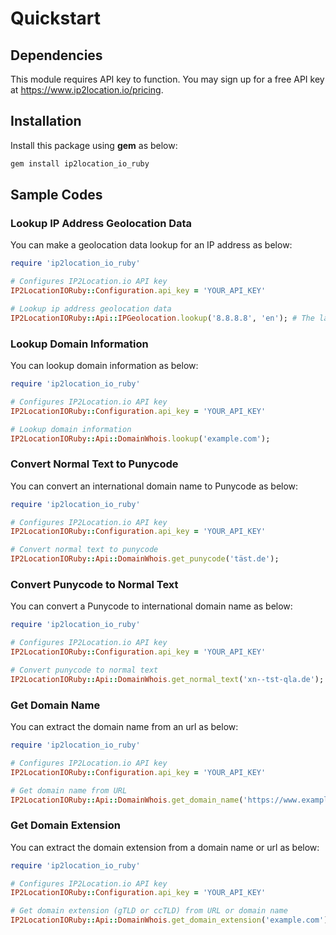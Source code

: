 # Quickstart

## Dependencies

This module requires API key to function. You may sign up for a free API key at <https://www.ip2location.io/pricing>.

## Installation

Install this package using **gem** as below:

``` bash
gem install ip2location_io_ruby
```

## Sample Codes

### Lookup IP Address Geolocation Data

You can make a geolocation data lookup for an IP address as below:

```ruby
require 'ip2location_io_ruby'

# Configures IP2Location.io API key
IP2LocationIORuby::Configuration.api_key = 'YOUR_API_KEY'

# Lookup ip address geolocation data
IP2LocationIORuby::Api::IPGeolocation.lookup('8.8.8.8', 'en'); # The language parameter is only available for Plus and Security plan only.
```

### Lookup Domain Information

You can lookup domain information as below:

```ruby
require 'ip2location_io_ruby'

# Configures IP2Location.io API key
IP2LocationIORuby::Configuration.api_key = 'YOUR_API_KEY'

# Lookup domain information
IP2LocationIORuby::Api::DomainWhois.lookup('example.com');
```

### Convert Normal Text to Punycode

You can convert an international domain name to Punycode as below:

```ruby
require 'ip2location_io_ruby'

# Configures IP2Location.io API key
IP2LocationIORuby::Configuration.api_key = 'YOUR_API_KEY'

# Convert normal text to punycode
IP2LocationIORuby::Api::DomainWhois.get_punycode('täst.de');
```

### Convert Punycode to Normal Text

You can convert a Punycode to international domain name as below:

```ruby
require 'ip2location_io_ruby'

# Configures IP2Location.io API key
IP2LocationIORuby::Configuration.api_key = 'YOUR_API_KEY'

# Convert punycode to normal text
IP2LocationIORuby::Api::DomainWhois.get_normal_text('xn--tst-qla.de');
```

### Get Domain Name

You can extract the domain name from an url as below:

```ruby
require 'ip2location_io_ruby'

# Configures IP2Location.io API key
IP2LocationIORuby::Configuration.api_key = 'YOUR_API_KEY'

# Get domain name from URL
IP2LocationIORuby::Api::DomainWhois.get_domain_name('https://www.example.com/exe');
```

### Get Domain Extension

You can extract the domain extension from a domain name or url as below:

```ruby
require 'ip2location_io_ruby'

# Configures IP2Location.io API key
IP2LocationIORuby::Configuration.api_key = 'YOUR_API_KEY'

# Get domain extension (gTLD or ccTLD) from URL or domain name
IP2LocationIORuby::Api::DomainWhois.get_domain_extension('example.com');
```